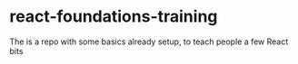 # react-foundations-training
The is a repo with some basics already setup, to teach people a few React bits
